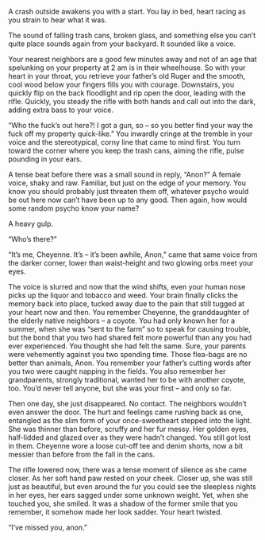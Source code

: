 A crash outside awakens you with a start.  You lay in bed, heart racing as you strain to hear what it was. 

The sound of falling trash cans, broken glass, and something else you can’t quite place sounds again from your backyard. It sounded like a voice.

Your nearest neighbors are a good few minutes away and not of an age that spelunking on your property at 2 am is in their wheelhouse. So with your heart in your throat, you retrieve your father’s old Ruger and the smooth, cool wood below your fingers fills you with courage. Downstairs, you quickly flip on the back floodlight and rip open the door, leading with the rifle. Quickly, you steady the rifle with both hands and call out into the dark, adding extra bass to your voice. 

“Who the fuck’s out here?! I got a gun, so – so you better find your way the fuck off my property quick-like.”
You inwardly cringe at the tremble in your voice and the stereotypical, corny line that came to mind first. You turn toward the corner where you keep the trash cans, aiming the rifle, pulse pounding in your ears.

A tense beat before there was a small sound in reply, “Anon?” A female voice, shaky and raw. Familiar, but just on the edge of your memory. You know you should probably just threaten them off, whatever psycho would be out here now can’t have been up to any good. Then again, how would some random psycho know your name?

A heavy gulp.

“Who’s there?” 

“It’s me, Cheyenne. It’s – it’s been awhile, Anon,” came that same voice from the darker corner, lower than waist-height and two glowing orbs meet your eyes. 

The voice is slurred and now that the wind shifts, even your human nose picks up the liquor and tobacco and weed. Your brain finally clicks the memory back into place, tucked away due to the pain that still tugged at your heart now and then. You remember Cheyenne, the granddaughter of the elderly native neighbors – a coyote. You had only known her for a summer, when she was “sent to the farm” so to speak for causing trouble, but the bond that you two had shared felt more powerful than any you had ever experienced. You thought she had felt the same. Sure, your parents were vehemently against you two spending time. Those flea-bags are no better than animals, Anon. You remember your father’s cutting words after you two were caught napping in the fields. You also remember her grandparents, strongly traditional, wanted her to be with another coyote, too. You’d never tell anyone, but she was your first – and only so far. 

Then one day, she just disappeared. No contact. The neighbors wouldn’t even answer the door. The hurt and feelings came rushing back as one, entangled as the slim form of your once-sweetheart stepped into the light. She was thinner than before, scruffy and her fur messy. Her golden eyes, half-lidded and glazed over as they were hadn’t changed. You still got lost in them. Cheyenne wore a loose cut-off tee and denim shorts, now a bit messier than before from the fall in the cans. 

The rifle lowered now, there was a tense moment of silence as she came closer. As her soft hand paw rested on your cheek. Closer up, she was still just as beautiful, but even around the fur you could see the sleepless nights in her eyes, her ears sagged under some unknown weight. Yet, when she touched you, she smiled. It was a shadow of the former smile that you remember, it somehow made her look sadder. Your heart twisted.

“I’ve missed you, anon.”